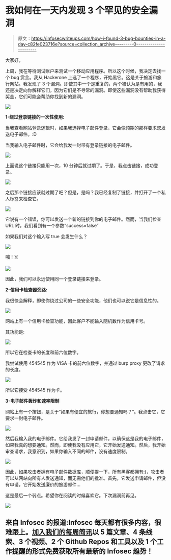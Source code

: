 # 我如何在一天内发现 3 个罕见的安全漏洞

> 原文：<https://infosecwriteups.com/how-i-found-3-bug-bounties-in-a-day-c82fe023716e?source=collection_archive---------0----------------------->

大家好，

上周，我在等待测试账户来测试一个移动应用程序。所以这个时候，我决定去找一个 bug 赏金。我从 Hackerone 上选了一个程序，开始黑它。这是关于旅游和旅行网站。我发现了 3 个漏洞。即使其中一个是重复的，两个被认为是有用的，我还是决定向你解释它们，因为它们是不寻常的漏洞。即使这些漏洞没有帮助我获得奖金，它们可能会帮助你找到新的漏洞。

![](img/7c8a431c1a988cafa3827661da42c51a.png)

**1-绕过登录链接的一次性使用:**

当我查看网站登录逻辑时，如果我选择电子邮件登录，它会像预期的那样要求您发送电子邮件。:D

当我输入电子邮件时，它会给我发一封带有登录链接的电子邮件。

![](img/b9efd15482ca7350c98100f1b803d4ce.png)

上面说这个链接只能用一次，10 分钟后就过期了。于是，我点击链接，成功登录。

![](img/898d7c6a6934db925050b2e0b3e68f68.png)

之后那个链接应该就过期了吧？但是，是吗？我已经复制了链接，并打开了一个私人标签来检查它。

![](img/cb9b82c9053668ef9990bc9a5a871a45.png)

它说有一个错误，你可以发送一个新的链接到你的电子邮件。然而，当我们检查 URL 时，我们看到有一个参数“success=false”

如果我们对这个输入写 true 会发生什么？

![](img/06f773b16a5e63f777b50059a411e090.png)

嘣！☠️

![](img/898d7c6a6934db925050b2e0b3e68f68.png)

因此，我们可以永远使用同一个登录链接来登录。

**2-信用卡检查器旁路:**

我很快会解释，即使你绕过公司的一些安全功能，他们也可以说它是信息性的。

![](img/5b99783cf8856b3dc816675a1874bac1.png)

网站上有一个信用卡检查功能，因此客户不能输入随机数作为信用卡号。

其功能是:

![](img/3f11578a7334741307405f38bd6e4b36.png)

所以它在检查卡的长度和前六位数字。

我尝试使用 454545 作为 VISA 卡的前六位数字，并通过 burp proxy 更改了请求的长度。

![](img/75be76fc917f68fc542830bf4dc7787e.png)

所以它接受 454545 作为卡。

**3-电子邮件轰炸和速率限制**

网站上有一个按钮，是关于“如果有便宜的旅行，你想要通知吗？”。我点击它，它要求一封电子邮件。

![](img/5e94c8ec813842f02ab98fa314d29114.png)

然后我输入我的电子邮件。它给我发了一封申请邮件，以确保这是我的电子邮件，如果我真的想要通知。然而，即使我没有应用它，它开始发送通知。然后，我开始审查请求，我意识到，如果你输入不同的邮件，没有速度限制。

![](img/d8fbbca7a75b8986f43b65686691f953.png)

因此，如果攻击者拥有电子邮件数据库，顺便提一下，所有黑客都拥有:)，攻击者可以从网站向所有人发送通知，而无需他们的批准。首先，它发送申请邮件，但没有申请，它开始发送廉价的旅游邮件…

这是最后一个弱点。希望你在阅读的时候喜欢它。下次漏洞前再见。

![](img/1156aa8108ac5315208d5af21aac46ca.png)

## 来自 Infosec 的报道:Infosec 每天都有很多内容，很难跟上。[加入我们的每周简讯](https://weekly.infosecwriteups.com/)以 5 篇文章、4 条线索、3 个视频、2 个 Github Repos 和工具以及 1 个工作提醒的形式免费获取所有最新的 Infosec 趋势！